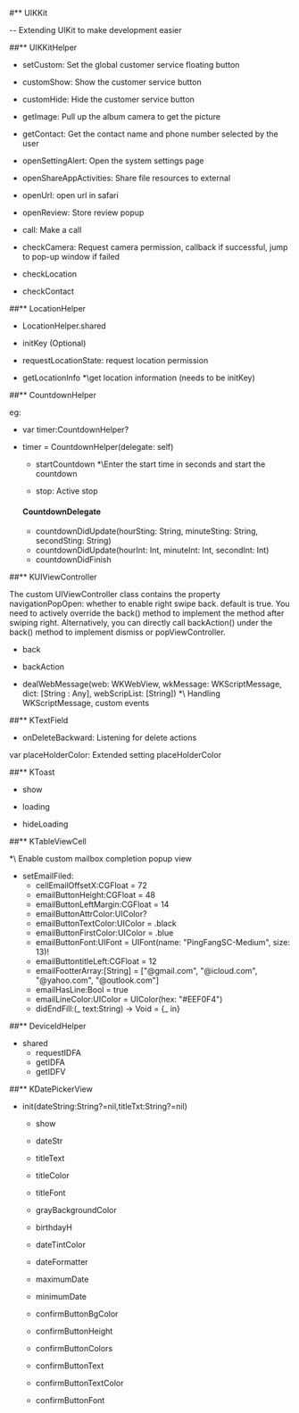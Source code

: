 #** UIKKit

 -- Extending UIKit to make development easier


##** UIKKitHelper

  - setCustom: Set the global customer service floating button
  - customShow: Show the customer service button
  - customHide: Hide the customer service button
  
  - getImage: Pull up the album camera to get the picture
  - getContact: Get the contact name and phone number selected by the user
  
  - openSettingAlert: Open the system settings page
  - openShareAppActivities: Share file resources to external
  
  - openUrl: open url in safari
  - openReview: Store review popup
  - call: Make a call
  
  - checkCamera: Request camera permission, callback if successful, jump to pop-up window if failed
  - checkLocation
  - checkContact


##** LocationHelper
 - LocationHelper.shared
 
 - initKey (Optional)
 
 - requestLocationState: request location permission
 
 - getLocationInfo
   *\get location information (needs to be initKey)
 
   
##** CountdownHelper

eg: 
* var timer:CountdownHelper?
* timer = CountdownHelper(delegate: self)

  - startCountdown
  *\Enter the start time in seconds and start the countdown
  
  - stop: Active stop
  
  #### CountdownDelegate
  - countdownDidUpdate(hourSting: String, minuteSting: String, secondSting: String)
  - countdownDidUpdate(hourInt: Int, minuteInt: Int, secondInt: Int)
  - countdownDidFinish
  
  
##** KUIViewController

The custom UIViewController class contains the property navigationPopOpen: whether to enable right swipe back. default is true. 
You need to actively override the back() method to implement the method after swiping right. 
Alternatively, you can directly call backAction() under the back() method to implement dismiss or popViewController.

  - back

  - backAction

  - dealWebMessage(web: WKWebView, wkMessage: WKScriptMessage, dict: [String : Any], webScripList: [String]) 
  *\ Handling WKScriptMessage, custom events
  
  
##** KTextField

 - onDeleteBackward: Listening for delete actions
 
 var placeHolderColor: Extended setting placeHolderColor
 

##** KToast

 - show
 
 - loading
 
 - hideLoading
 
 
 ##** KTableViewCell
 
 *\ Enable custom mailbox completion popup view
 
  - setEmailFiled: 
    - cellEmailOffsetX:CGFloat = 72
    - emailButtonHeight:CGFloat = 48
    - emailButtonLeftMargin:CGFloat = 14
    - emailButtonAttrColor:UIColor?
    - emailButtonTextColor:UIColor = .black
    - emailButtonFirstColor:UIColor = .blue
    - emailButtonFont:UIFont = UIFont(name: "PingFangSC-Medium", size: 13)!
    - emailButtontitleLeft:CGFloat = 12
    - emailFootterArray:[String] = ["@gmail.com", "@icloud.com", "@yahoo.com", "@outlook.com"]
    - emailHasLine:Bool = true
    - emailLineColor:UIColor = UIColor(hex: "#EEF0F4")
    - didEndFill:(_ text:String) -> Void = {_  in}
    
    
 ##** DeviceIdHelper
 
  - shared
    - requestIDFA
    - getIDFA
    - getIDFV


 ##** KDatePickerView
 
  - init(dateString:String?=nil,titleTxt:String?=nil)
    - show
    
    - dateStr
    - titleText
    - titleColor
    - titleFont
    - grayBackgroundColor
    - birthdayH
    - dateTintColor
    - dateFormatter
    - maximumDate
    - minimumDate
    - confirmButtonBgColor
    - confirmButtonHeight
    - confirmButtonColors
    - confirmButtonText
    - confirmButtonTextColor
    - confirmButtonFont




